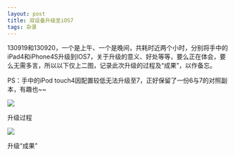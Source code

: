 ```yaml
---
layout: post
title: 双设备升级至iOS7
tags: 杂录
---
```


130919和130920，一个是上午、一个是晚间，共耗时近两个小时，分别将手中的iPad4和iPhone4S升级到IOS7，关于升级的意义、好处等等，要么正在体会，要么无需多言，所以以下仅上二图，记录此次升级的过程及“成果”，以作备忘。

PS：手中的iPod touch4因配置较低无法升级至7，正好保留了一份6与7的对照副本，有趣也~~

![](http://image.cpxxpc.com/ios1.png-700)

升级过程

![](http://image.cpxxpc.com/ios2.jpg-700)

升级“成果”


